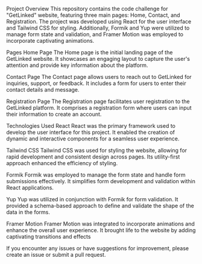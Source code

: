 Project Overview
This repository contains the code challenge for "GetLinked" website, featuring three main pages: Home, Contact, and Registration. The project was developed using React for the user interface and Tailwind CSS for styling. Additionally, Formik and Yup were utilized to manage form state and validation, and Framer Motion was employed to incorporate captivating animations.

Pages
Home Page
The Home page is the initial landing page of the GetLinked website. It showcases an engaging layout to capture the user's attention and provide key information about the platform.

Contact Page
The Contact page allows users to reach out to GetLinked for inquiries, support, or feedback. It includes a form for users to enter their contact details and message.

Registration Page
The Registration page facilitates user registration to the GetLinked platform. It comprises a registration form where users can input their information to create an account.

Technologies Used
React
React was the primary framework used to develop the user interface for this project. It enabled the creation of dynamic and interactive components for a seamless user experience.

Tailwind CSS
Tailwind CSS was used for styling the website, allowing for rapid development and consistent design across pages. Its utility-first approach enhanced the efficiency of styling.

Formik
Formik was employed to manage the form state and handle form submissions effectively. It simplifies form development and validation within React applications.

Yup
Yup was utilized in conjunction with Formik for form validation. It provided a schema-based approach to define and validate the shape of the data in the forms.

Framer Motion
Framer Motion was integrated to incorporate animations and enhance the overall user experience. It brought life to the website by adding captivating transitions and effects

 If you encounter any issues or have suggestions for improvement, please create an issue or submit a pull request.
 
